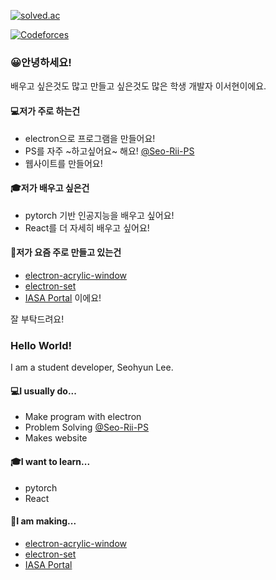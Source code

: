 [![solved.ac](http://mazassumnida.wtf/api/v2/generate_badge?boj=seorii)](https://solved.ac/seorii)

[![Codeforces](https://run.kaist.ac.kr/badges/codeforces/seorii.svg)](https://codeforces.com/profile/seorii)
### 😀안녕하세요!
배우고 싶은것도 많고 만들고 싶은것도 많은 학생 개발자 이서현이에요.
#### 💻저가 주로 하는건
 * electron으로 프로그램을 만들어요!
 * PS를 자주 ~하고싶어요~ 해요! [@Seo-Rii-PS](https://github.com/orgs/Seo-Rii-PS/)
 * 웹사이트를 만들어요!
#### 🎓저가 배우고 싶은건
 * pytorch 기반 인공지능을 배우고 싶어요!
 * React를 더 자세히 배우고 싶어요!
#### 🔧저가 요즘 주로 만들고 있는건
 *  [electron-acrylic-window](https://github.com/Seo-Rii/electron-acrylic-window)
 *  [electron-set](https://github.com/Seo-Rii/electron-set)
 *  [IASA Portal](https://github.com/IASA-Null/IASA-Frontend) 이에요!  
   
 잘 부탁드려요!
 
 ### Hello World!
I am a student developer, Seohyun Lee.
#### 💻I usually do...
 * Make program with electron
 * Problem Solving [@Seo-Rii-PS](https://github.com/orgs/Seo-Rii-PS/)
 * Makes website
#### 🎓I want to learn...
 * pytorch
 * React
#### 🔧I am making...
 *  [electron-acrylic-window](https://github.com/Seo-Rii/electron-acrylic-window)
 *  [electron-set](https://github.com/Seo-Rii/electron-set)
 *  [IASA Portal](https://github.com/IASA-Null/IASA-Frontend)
 
